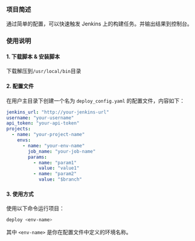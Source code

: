 ### 项目简述
通过简单的配置，可以快速触发 Jenkins 上的构建任务。并输出结果到控制台。

### 使用说明

#### 1. 下载脚本 & 安装脚本
下载解压到`/usr/local/bin`目录

#### 2. 配置文件

在用户主目录下创建一个名为 `deploy_config.yaml` 的配置文件，内容如下：

```yaml
jenkins_url: "http://your-jenkins-url"
username: "your-username"
api_token: "your-api-token"
projects:
  - name: "your-project-name"
    envs:
      - name: "your-env-name"
        job_name: "your-job-name"
        params:
          - name: "param1"
            value: "value1"
          - name: "param2"
            value: "$branch"
```

#### 3. 使用方式

使用以下命令运行项目：

```sh
deploy <env-name>
```

其中 `<env-name>` 是你在配置文件中定义的环境名称。